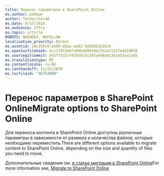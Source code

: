 ```yaml
---
title: Перенос параметров в SharePoint Online
ms.author: pebaum
author: Techwriter40
ms.date: 9/17/2018
ms.audience: ITPro
ms.topic: article
ROBOTS: NOINDEX, NOFOLLOW
localization_priority: Normal
ms.assetid: c8c339c9-2e50-4daa-aa91-3eb5053e2bc6
ms.openlocfilehash: 5cc179539dfa99be699fdb17b1a21317e482d978
ms.sourcegitcommit: b43f77221f47b50c41197a448a9c26c423ce1ad5
ms.translationtype: MT
ms.contentlocale: ru-RU
ms.lasthandoff: 11/15/2019
ms.locfileid: "36753989"
---
```

# <a name="migrate-options-to-sharepoint-online"></a><span data-ttu-id="a8c16-102">Перенос параметров в SharePoint Online</span><span class="sxs-lookup"><span data-stu-id="a8c16-102">Migrate options to SharePoint Online</span></span>

<span data-ttu-id="a8c16-103">Для переноса контента в SharePoint Online доступны различные параметры в зависимости от размера и количества файлов, которые необходимо переместить.</span><span class="sxs-lookup"><span data-stu-id="a8c16-103">There are different options available to migrate content to SharePoint Online, depending on the size and quantity of files you need to move.</span></span>
  
<span data-ttu-id="a8c16-104">Дополнительные сведения см. [в статье миграция в SharePoint Online](https://go.microsoft.com/fwlink/?linkid-2022029)</span><span class="sxs-lookup"><span data-stu-id="a8c16-104">For more information see, [Migrate to SharePoint Online](https://go.microsoft.com/fwlink/?linkid-2022029)</span></span>
  

